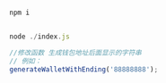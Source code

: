 ```javascript

npm i

```

```javascript

node ./index.js

```

```javascript
//修改函数 生成钱包地址后面显示的字符串
// 例如：
generateWalletWithEnding('88888888');
```
